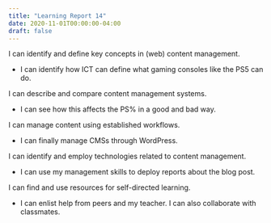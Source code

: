 ```yaml
---
title: "Learning Report 14"
date: 2020-11-01T00:00:00-04:00
draft: false
---
```


  I can identify and define key concepts in (web) content management.
   - I can identify how ICT can define what gaming consoles like the PS5 can do.
   
  I can describe and compare content management systems.
   - I can see how this affects the PS% in a good and bad way.
 
 I can manage content using established workflows.
   - I can finally manage CMSs through WordPress.
 
 I can identify and employ technologies related to content management.
   - I can use my management skills to deploy reports about the blog post.
 
 I can find and use resources for self-directed learning.
   - I can enlist help from peers and my teacher. I can also collaborate with classmates.
